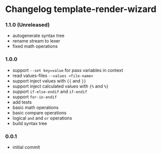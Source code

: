 # Changelog template-render-wizard

### 1.1.0 (Unreleased)
  - autogenerate syntax tree
  - rename stream to lexer
  - fixed math operations

### 1.0.0
  - support `--set key=value` for pass variables in context
  - read values-files `--values <file-name>`
  - support inject values with `{{` and `}}`
  - support inject calculated values with `{%` and `%}`
  - support `if-else-endif` and `if-endif`
  - support `for-in-endif`
  - add tests
  - basic math operations
  - basic compare operations
  - logical `and` and `or` operations
  - build syntax tree

### 0.0.1
  - initial commit
